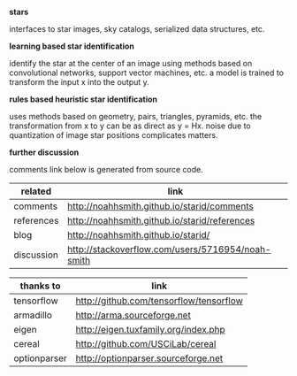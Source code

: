 **stars**

interfaces to star images, sky catalogs, serialized data structures, etc.

**learning based star identification**

identify the star at the center of an image using methods based on convolutional networks, support vector machines, etc. a model is trained to transform the input x into the output y.

**rules based heuristic star identification**

uses methods based on geometry, pairs, triangles, pyramids, etc. the transformation from x to y can be as direct as y = Hx. noise due to quantization of image star positions complicates matters.

**further discussion**

comments link below is generated from source code.

related | link
----- | ---
comments | http://noahhsmith.github.io/starid/comments
references | http://noahhsmith.github.io/starid/references
blog | http://noahhsmith.github.io/starid/
discussion | http://stackoverflow.com/users/5716954/noah-smith

thanks to | link
----- | ---
tensorflow | http://github.com/tensorflow/tensorflow
armadillo | http://arma.sourceforge.net
eigen | http://eigen.tuxfamily.org/index.php
cereal| http://github.com/USCiLab/cereal
optionparser | http://optionparser.sourceforge.net


